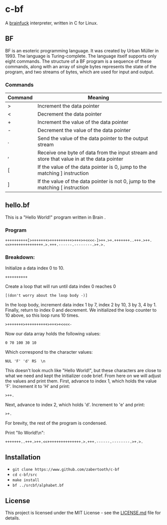 # c-bf
A [brainfuck](https://en.wikipedia.org/wiki/Brainfuck) interpreter, written in C for Linux.

## BF
BF is an esoteric programming language. It was created by Urban Müller in 1993. The language is Turing-complete. The language itself supports only eight commands. The structure of a BF program is a sequence of these commands, along with an array of single bytes represents the state of the program, and two streams of bytes, which are used for input and output.

### Commands
Command | Meaning
------- | ------- 
>       | Increment the data pointer
<       | Decrement the data pointer
+       | Increment the value of the data pointer
-       | Decrement the value of the data pointer
.       | Send the value of the data pointer to the output stream
,       | Receive one byte of data from the input stream and store that value in at the data pointer
[       | If the value of the data pointer is 0, jump to the matching ] instruction
]       | If the value of the data pointer is not 0, jump to the matching [ instruction

## hello.bf
This is a "Hello World!" program written in Brain
.

### Program

    ++++++++++[>+++++++>++++++++++>+++>+<<<<-]>++.>+.+++++++..+++.>++.<<+++++++++++++++.>.+++.------.--------.>+.>.
    
### Breakdown:

Initialize a data index 0 to 10.

    ++++++++++
    
Create a loop that will run until data index 0 reaches 0

    [(don't worry about the loop body -)]
    
In the loop body, increment data index 1 by 7, index 2 by 10, 3 by 3, 4 by 1. Finally, return to index 0 and decrement. We initialized the loop counter to 10 above, so this loop runs 10 times.

    >+++++++>++++++++++>+++>+<<<<-

Now our data array holds the following values:

    0 70 100 30 10
    
Which correspond to the character values:

    NUL 'F' 'd' RS  \n
    
This doesn't look much like "Hello World!", but these characters are close to what we need and kept the initializer code brief. From here on we will adjust the values and print them.
First, advance to index 1, which holds the value 'F'. Increment it to 'H' and print:

    >++.

Next, advance to index 2, which holds 'd'. Increment to 'e' and print:

    >+.
    
For brevity, the rest of the program is condensed. 

Print "llo World!\n":

    +++++++..+++.>++.<<+++++++++++++++.>.+++.------.--------.>+.>.

## Installation
* `git clone https://www.github.com/zabertooth/c-bf`
* `cd c-bf/src`
* `make install`
* `bf ../srcbf/alphabet.bf`

## License
This project is licensed under the MIT License - see the [LICENSE.md](LICENSE.md) file for details.

